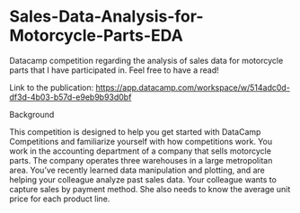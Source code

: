 # Sales-Data-Analysis-for-Motorcycle-Parts-EDA
Datacamp competition regarding the analysis of sales data for motorcycle parts that I have participated in. Feel free to have a read!

Link to the publication: https://app.datacamp.com/workspace/w/514adc0d-df3d-4b03-b57d-e9eb9b93d0bf

Background

This competition is designed to help you get started with DataCamp Competitions and familiarize yourself with how competitions work. You work in the accounting department of a company that sells motorcycle parts. The company operates three warehouses in a large metropolitan area. You’ve recently learned data manipulation and plotting, and are helping your colleague analyze past sales data. Your colleague wants to capture sales by payment method. She also needs to know the average unit price for each product line.
